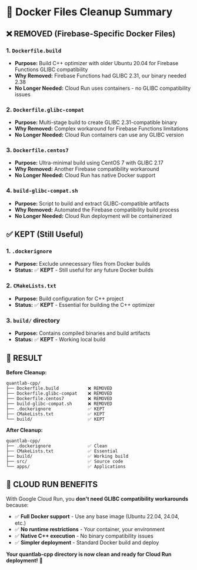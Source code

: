 # 🧹 Docker Files Cleanup Summary

## ❌ REMOVED (Firebase-Specific Docker Files)

### 1. `Dockerfile.build`
- **Purpose:** Build C++ optimizer with older Ubuntu 20.04 for Firebase Functions GLIBC compatibility
- **Why Removed:** Firebase Functions had GLIBC 2.31, our binary needed 2.38
- **No Longer Needed:** Cloud Run uses containers - no GLIBC compatibility issues

### 2. `Dockerfile.glibc-compat` 
- **Purpose:** Multi-stage build to create GLIBC 2.31-compatible binary
- **Why Removed:** Complex workaround for Firebase Functions limitations
- **No Longer Needed:** Cloud Run containers can use any GLIBC version

### 3. `Dockerfile.centos7`
- **Purpose:** Ultra-minimal build using CentOS 7 with GLIBC 2.17
- **Why Removed:** Another Firebase compatibility workaround
- **No Longer Needed:** Cloud Run has native Docker support

### 4. `build-glibc-compat.sh`
- **Purpose:** Script to build and extract GLIBC-compatible artifacts
- **Why Removed:** Automated the Firebase compatibility build process
- **No Longer Needed:** Cloud Run deployment will be containerized

## ✅ KEPT (Still Useful)

### 1. `.dockerignore`
- **Purpose:** Exclude unnecessary files from Docker builds
- **Status:** ✅ **KEPT** - Still useful for any future Docker builds

### 2. `CMakeLists.txt`
- **Purpose:** Build configuration for C++ project
- **Status:** ✅ **KEPT** - Essential for building the C++ optimizer

### 3. `build/` directory
- **Purpose:** Contains compiled binaries and build artifacts
- **Status:** ✅ **KEPT** - Working local build

## 🎯 RESULT

**Before Cleanup:**
```
quantlab-cpp/
├── Dockerfile.build           ❌ REMOVED
├── Dockerfile.glibc-compat    ❌ REMOVED  
├── Dockerfile.centos7         ❌ REMOVED
├── build-glibc-compat.sh      ❌ REMOVED
├── .dockerignore              ✅ KEPT
├── CMakeLists.txt             ✅ KEPT
└── build/                     ✅ KEPT
```

**After Cleanup:**
```
quantlab-cpp/
├── .dockerignore              ✅ Clean
├── CMakeLists.txt             ✅ Essential
├── build/                     ✅ Working build
├── src/                       ✅ Source code
└── apps/                      ✅ Applications
```

## 🚀 CLOUD RUN BENEFITS

With Google Cloud Run, you **don't need GLIBC compatibility workarounds** because:

- ✅ **Full Docker support** - Use any base image (Ubuntu 22.04, 24.04, etc.)
- ✅ **No runtime restrictions** - Your container, your environment
- ✅ **Native C++ execution** - No binary compatibility issues
- ✅ **Simpler deployment** - Standard Docker build and deploy

**Your quantlab-cpp directory is now clean and ready for Cloud Run deployment!** 🎉